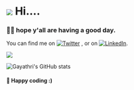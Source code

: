 <h1><img align= "center" src="https://res.cloudinary.com/dpzf9febe/image/upload/c_scale,w_147/v1628745605/micky_1_zxv20j.gif"> Hi....</h1>

<h3>🙌🏽 hope y'all are having a good day.</h3>
<!-- <h5>I just want to say...</h5>
<img align= "center" src= "https://res.cloudinary.com/dpzf9febe/image/upload/c_scale,w_171/v1628745983/Screenshot_2021-08-12_at_10.55.37_AM_goidua.png">

 -->


<!-- Actual text -->

You can find me on  [![Twitter][1.2]][1] , or on  [![LinkedIn][2.2]][2].

<!-- Icons -->

[1.2]: https://res.cloudinary.com/dpzf9febe/image/upload/ar_1:1,b_rgb:262c35,bo_1px_solid_rgb:4c2485,c_fill,g_auto,r_0,w_23/v1628744308/twitter_1_hu72mf.png (twitter icon without padding)
[2.2]: https://res.cloudinary.com/dpzf9febe/image/upload/c_scale,w_23/v1628744668/linkedin--v2_tuj4mn.png (LinkedIn icon without padding)


<!-- Links to your social media accounts -->
[1]: https://twitter.com/yourmomhas
[2]: https://www.linkedin.com/in/gayathri-b-m-536b69a5/



<img align="center" src="https://github-readme-stats.vercel.app/api/top-langs/?username=Gayathri-Chennakrishnam-au16&theme=synthwave&show_icons=true" />

![Gayathri's GitHub stats](https://github-readme-stats.vercel.app/api?username=Gayathri-Chennakrishnam-au16&show_icons=true&theme=synthwave)

<!-- [![Readme Card](https://github-readme-stats.vercel.app/api/pin/?username=anuraghazra&repo=github-readme-stats)](https://github.com/anuraghazra/github-readme-stats) -->

<!-- <a href="https://github.com/Gayathri-Chennakrishnam-au16/github-readme-stats">
  <img align="center" src="https://github-readme-stats.vercel.app/api/pin/?username=Gayathri-Chennakrishnam-au16&repo=github-readme-stats" />
</a>
<a href="https://github.com/Gayathri-Chennakrishnam-au16/convoychat">
  <img align="center" src="https://github-readme-stats.vercel.app/api/pin/?username=Gayathri-Chennakrishnam-au16&repo=convoychat" />
</a> -->


<h4>💜 Happy coding :) </h4>

